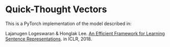# Quick-Thought Vectors

This is a PyTorch implementation of the model described in:

Lajanugen Logeswaran & Honglak Lee. [An Efficient Framework for Learning Sentence Representations](https://arxiv.org/pdf/1803.02893.pdf). in ICLR, 2018.

